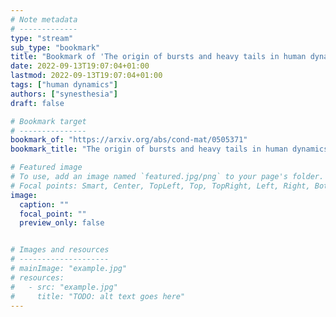 ```yaml
---
# Note metadata
# -------------
type: "stream"
sub_type: "bookmark"
title: "Bookmark of 'The origin of bursts and heavy tails in human dynamics'"
date: 2022-09-13T19:07:04+01:00
lastmod: 2022-09-13T19:07:04+01:00
tags: ["human dynamics"]
authors: ["synesthesia"]
draft: false

# Bookmark target
# ---------------
bookmark_of: "https://arxiv.org/abs/cond-mat/0505371"
bookmark_title: "The origin of bursts and heavy tails in human dynamics"

# Featured image
# To use, add an image named `featured.jpg/png` to your page's folder.
# Focal points: Smart, Center, TopLeft, Top, TopRight, Left, Right, BottomLeft, Bottom, BottomRight.
image:
  caption: ""
  focal_point: ""
  preview_only: false


# Images and resources
# --------------------
# mainImage: "example.jpg"
# resources:
#   - src: "example.jpg"
#     title: "TODO: alt text goes here"
---
```

